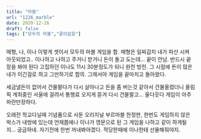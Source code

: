 ```yaml
---
title: "마블"
url: "1226_marble"
date: 2020-12-26
draft: false
tags: ["모두의 마블","끝이없음"]
---
```

매형, 나, 이나 이렇게 셋이서 모두의 마블 게임을 함. 매형은 일찌감치 내가 파산 시켜 아웃되었고.. 이나하고 나하고 주거니 받거니 돈이 돌고 도는데... 끝이 안남. 반드시 끝장을 봐야 된다 고집하던 이나도 11시 30분정도가 되니 완전 방전. 그 시점에 돈이 많은 내가 이긴걸로 하고 그만하기로 합의. 그제서야 게임을 끝마치고 돌아왔다.

세금낼돈이 없어서 건물팔다가 다시 살아나고 돈을 좀 버는것 같아서 건물올렸더니 올림픽 계최중인 서울에 걸려서 통행료 오지게 뜯겨 다시 건물팔고... 울다웃다 게임이 아주 파란만장하다.

오래전 학교다닐때 기념품으로 사둔 오리지널 부르마블 한정판, 한번도 게임하지 않은 박스가 내방에 있는데 언제쯤에나 이나가 영문으로 된 그 게임을 나하고 같이 하게될지... 궁금하네. 자기전에 한번 꺼내봐야겠다. 적당한때에 이나한테 선물해줘야지.
